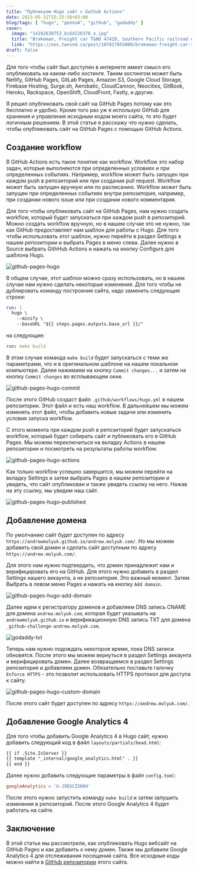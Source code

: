 ```yaml
---
title: "Публикуем Hugo сайт с Guthub Actions"
date: 2023-05-31T15:25:58+03:00
blog/tags: [ "hugo", "деплой", "github", "godaddy" ]
cover:
  image: "14192638753_bc64226378_o.jpg"
  title: "Brakeman, Freight car T&NO 47429, Southern Pacific railroad company"
  link: "https://nos.twnsnd.co/post/107017055000/brakeman-freight-car-tno-47429-southern"
draft: false
---
```


Для того чтобы сайт был доступен в интернете имеет смысл его опубликовать на каком-либо хостинге. Таким хостингом может
быть Netlify, GitHub Pages, GitLab Pages, Amazon S3, Google Cloud Storage, Firebase Hosting, Surge.sh, Aerobatic,
CloudCannon, Neocities, GitBook, Heroku, Rackspace, OpenShift, CloudFront, Fastly, и другие.

Я решил опубликовать свой сайт на GitHub Pages потому как это бесплатно и удобно. Кроме того раз уж я использую GitHub
для хранения и управления исходным кодом моего сайта, то это будет логичным решением. В этой статье я расскажу что нужно
сделать, чтобы опубликовать сайт на GitHub Pages с помощью GitHub Actions.

<!--more-->

## Создание workflow

В GitHub Actions есть такое понятие как workflow. Workflow это набор задач, которые выполняются при определенных
условиях и при определенных событиях. Например, workflow может быть запущен при каждом push в репозиторий или при
создании pull request. Workflow может быть запущен вручную или по расписанию. Workflow может быть запущен при
определенных событиях внутри репозитория, например, при создании нового issue или при создании нового комментария.

Для того чтобы опубликовать сайт на GitHub Pages, нам нужно создать workflow, который будет запускаться при каждом push
в репозиторий. Можно создать workflow вручную, но в нашем случае это не нужно, так как GitHub предоставляет нам шаблон
для работы с Hugo. Для того чтобы использовать этот шаблон, нужно перейти в раздел Settings в нашем репозитории и
выбрать Pages в меню слева. Далее нужно в Source выбрать GithHub Actions и нажать на кнопку Configure для
шаблона Hugo.

![github-pages-hugo](github-pages-hugo.png)

В общем случае, этот шаблон можно сразу использовать, но в нашем случае нам нужно сделать некоторые изменения. Для того
чтобы не дублировать команду построения сайта, надо заменить следующие строки:

```yaml
run: |
  hugo \
    --minify \
    --baseURL "${{ steps.pages.outputs.base_url }}/"
```

на следующие:

```yaml
run: make build
```

В этом случае команда `make build` будет запускаться с теми же параметрами, что и в оригинальном шаблоне на нашем
локальном компьютере. Далее нажимаем на кнопку `Commit changes...` и затем на кнопку `Commit changes` во всплывающем
окне.

![github-pages-hugo-commit](github-pages-hugo-commit.png)

После этого GitHub создаст файл `.github/workflows/hugo.yml` в нашем репозитории. Этот файл и есть наш workflow. В
дальнейшем мы можем изменять этот файл, чтобы добавить новые задачи или изменить условия запуска workflow.

С этого момента при каждом push в репозиторий будет запускаться workflow, который будет собирать сайт и публиковать его
в GitHub Pages. Мы можем переключиться на вкладку Actions в нашем репозитории и посмотреть на результаты работы
workflow.

![github-pages-hugo-actions](github-pages-hugo-actions.png)

Как только workflow успешно завершится, мы можем перейти на вкладку Settings и затем выбрать Pages в нашем репозитории и
увидеть, что сайт опубликован и также увидеть ссылку на него. Нажав на эту ссылку, мы увидим наш сайт.

![github-pages-hugo-published](github-pages-hugo-published.png)

## Добавление домена

По умолчанию сайт будет доступен по адресу `https://andrewmolyuk.github.io/andrew.molyuk.com/`. Но мы можем добавить
свой домен и сделать сайт доступным по адресу `https://andrew.molyuk.com/`.

Для этого нам нужно подтвердить, что домен принадлежит нам и верифицировать его на GitHub. Для этого нужно добавить в
раздел Settings нашего аккаунта, а не репозитория. Это важный момент. Затем Выбрать в левом меню Pages и нажать на
кнопку `Add domain`.

![github-pages-hugo-add-domain](github-pages-hugo-add-domain.png)

Далее идем к регистратору доменов и добавляем DNS запись CNAME для домена `andrew.molyuk.com`, которая будет указывать
на `andrewmolyuk.github.io` и верификационную DNS запись TXT для домена `_github-challenge-andrew.molyuk.com`.

![godaddy-txt](godaddy-dns.png)

Теперь нам нужно подождать некоторое время, пока DNS записи обновятся. После этого мы можем вернуться в раздел Settings
аккаунта и верифицировать домен. Далее возвращаемся в раздел Settings репозитория и добавляем домен. Обязательно
поставьте галочку `Enforce HTTPS` - это позволит использовать HTTPS протокол для доступа к сайту.

![github-pages-hugo-custom-domain](github-pages-hugo-custom-domain.png)

После этого сайт будет доступен по адресу `https://andrew.molyuk.com/`.

## Добавление Google Analytics 4

Для того чтобы добавить Google Analytics 4 в Hugo сайт, нужно добавить следующий код в
файл `layouts/partials/head.html`:

```html
{{ if .Site.IsServer }}
{{ template "_internal/google_analytics.html" . }}
{{ end }}
```

Далее нужно добавить следующие параметры в файл `config.toml`:

```toml
googleAnalytics = 'G-J9DSCZ2KKH'
```

После этого нужно запустить команду `make build` и затем запушить изменения в репозиторий. После этого Google Analytics
4 будет работать на сайте.

## Заключение

В этой статье мы рассмотрели, как опубликовать Hugo вебсайт на GitHub Pages и как добавить к нему домен. Также мы
добавили Google Analytics 4 для отслеживания посещений сайта. Все исходные коды можно найти в
[GitHub репозитории](https://github.com/andrewmolyuk/andrew.molyuk.com) этого сайта. 
